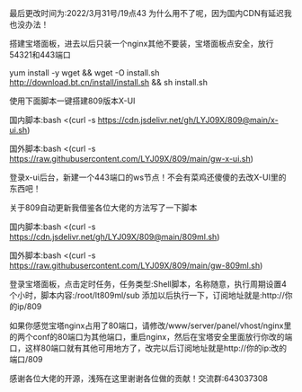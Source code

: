 最后更改时间为:2022/3月31号/19点43  为什么用不了呢，因为国内CDN有延迟我也没办法！

搭建宝塔面板，进去以后只装一个nginx其他不要装，宝塔面板点安全，放行54321和443端口

yum install -y wget && wget -O install.sh http://download.bt.cn/install/install.sh && sh install.sh

使用下面脚本一键搭建809版本X-UI

国内脚本:bash <(curl -s https://cdn.jsdelivr.net/gh/LYJ09X/809@main/x-ui.sh)

国外脚本:bash <(curl -s https://raw.githubusercontent.com/LYJ09X/809/main/gw-x-ui.sh)

登录x-ui后台，新建一个443端口的ws节点！不会有菜鸡还傻傻的去改X-UI里的东西吧！

关于809自动更新我借鉴各位大佬的方法写了一下脚本

国内脚本:bash <(curl -s https://cdn.jsdelivr.net/gh/LYJ09X/809@main/809ml.sh)

国外脚本:bash <(curl -s https://raw.githubusercontent.com/LYJ09X/809/main/gw-809ml.sh)

登录宝塔面板，点击定时任务，任务类型:Shell脚本，名称随意，执行周期设置4个小时，脚本内容:/root/lt809ml/sub 添加以后执行一下，订阅地址就是:http://你的ip/809

如果你感觉宝塔nginx占用了80端口，请修改/www/server/panel/vhost/nginx里的两个conf的80端口为其他端口，重启nginx，然后在宝塔安全里面放行你改的端口，这样80端口就有其他可用地方了，改完以后订阅地址就是http://你的ip:改的端口/809

感谢各位大佬的开源，浅殇在这里谢谢各位做的贡献！交流群:643037308
